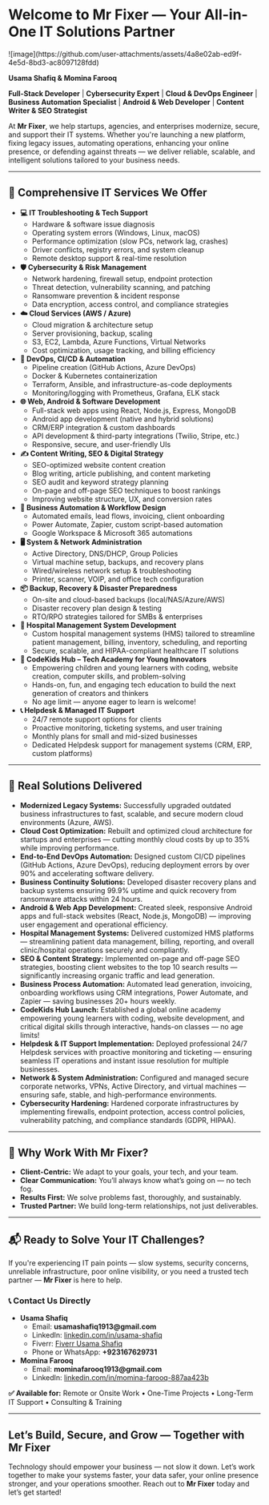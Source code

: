 <h1> Welcome to Mr Fixer — Your All-in-One IT Solutions Partner</h1>
![image](https://github.com/user-attachments/assets/4a8e02ab-ed9f-4e5d-8bd3-ac8097128fdd)

<p><strong>Usama Shafiq & Momina Farooq</strong></p>
<p>
  <strong>Full-Stack Developer</strong> |
  <strong>Cybersecurity Expert</strong> |
  <strong>Cloud & DevOps Engineer</strong> |
  <strong>Business Automation Specialist</strong> |
  <strong>Android & Web Developer</strong> |
  <strong>Content Writer & SEO Strategist</strong>
</p>

<p>At <strong>Mr Fixer</strong>, we help startups, agencies, and enterprises modernize, secure, and support their IT systems. Whether you're launching a new platform, fixing legacy issues, automating operations, enhancing your online presence, or defending against threats — we deliver reliable, scalable, and intelligent solutions tailored to your business needs.</p>

<hr>

<h2>🔧 Comprehensive IT Services We Offer</h2>

<ul>
  <li><strong>💻 IT Troubleshooting & Tech Support</strong>
    <ul>
      <li>Hardware & software issue diagnosis</li>
      <li>Operating system errors (Windows, Linux, macOS)</li>
      <li>Performance optimization (slow PCs, network lag, crashes)</li>
      <li>Driver conflicts, registry errors, and system cleanup</li>
      <li>Remote desktop support & real-time resolution</li>
    </ul>
  </li>

  <li><strong>🛡️ Cybersecurity & Risk Management</strong>
    <ul>
      <li>Network hardening, firewall setup, endpoint protection</li>
      <li>Threat detection, vulnerability scanning, and patching</li>
      <li>Ransomware prevention & incident response</li>
      <li>Data encryption, access control, and compliance strategies</li>
    </ul>
  </li>

  <li><strong>☁️ Cloud Services (AWS / Azure)</strong>
    <ul>
      <li>Cloud migration & architecture setup</li>
      <li>Server provisioning, backup, scaling</li>
      <li>S3, EC2, Lambda, Azure Functions, Virtual Networks</li>
      <li>Cost optimization, usage tracking, and billing efficiency</li>
    </ul>
  </li>

  <li><strong>🚀 DevOps, CI/CD & Automation</strong>
    <ul>
      <li>Pipeline creation (GitHub Actions, Azure DevOps)</li>
      <li>Docker & Kubernetes containerization</li>
      <li>Terraform, Ansible, and infrastructure-as-code deployments</li>
      <li>Monitoring/logging with Prometheus, Grafana, ELK stack</li>
    </ul>
  </li>

  <li><strong>🌐 Web, Android & Software Development</strong>
    <ul>
      <li>Full-stack web apps using React, Node.js, Express, MongoDB</li>
      <li>Android app development (native and hybrid solutions)</li>
      <li>CRM/ERP integration & custom dashboards</li>
      <li>API development & third-party integrations (Twilio, Stripe, etc.)</li>
      <li>Responsive, secure, and user-friendly UIs</li>
    </ul>
  </li>

  <li><strong>✍️ Content Writing, SEO & Digital Strategy</strong>
    <ul>
      <li>SEO-optimized website content creation</li>
      <li>Blog writing, article publishing, and content marketing</li>
      <li>SEO audit and keyword strategy planning</li>
      <li>On-page and off-page SEO techniques to boost rankings</li>
      <li>Improving website structure, UX, and conversion rates</li>
    </ul>
  </li>

  <li><strong>🔄 Business Automation & Workflow Design</strong>
    <ul>
      <li>Automated emails, lead flows, invoicing, client onboarding</li>
      <li>Power Automate, Zapier, custom script-based automation</li>
      <li>Google Workspace & Microsoft 365 automations</li>
    </ul>
  </li>

  <li><strong>🖥️ System & Network Administration</strong>
    <ul>
      <li>Active Directory, DNS/DHCP, Group Policies</li>
      <li>Virtual machine setup, backups, and recovery plans</li>
      <li>Wired/wireless network setup & troubleshooting</li>
      <li>Printer, scanner, VOIP, and office tech configuration</li>
    </ul>
  </li>

  <li><strong>📦 Backup, Recovery & Disaster Preparedness</strong>
    <ul>
      <li>On-site and cloud-based backups (local/NAS/Azure/AWS)</li>
      <li>Disaster recovery plan design & testing</li>
      <li>RTO/RPO strategies tailored for SMBs & enterprises</li>
    </ul>
  </li>

  <li><strong>🏥 Hospital Management System Development</strong>
    <ul>
      <li>Custom hospital management systems (HMS) tailored to streamline patient management, billing, inventory, scheduling, and reporting</li>
      <li>Secure, scalable, and HIPAA-compliant healthcare IT solutions</li>
    </ul>
  </li>

  <li><strong>🧠 CodeKids Hub – Tech Academy for Young Innovators</strong>
    <ul>
      <li>Empowering children and young learners with coding, website creation, computer skills, and problem-solving</li>
      <li>Hands-on, fun, and engaging tech education to build the next generation of creators and thinkers</li>
      <li>No age limit — anyone eager to learn is welcome!</li>
    </ul>
  </li>

  <li><strong>📞 Helpdesk & Managed IT Support</strong>
    <ul>
      <li>24/7 remote support options for clients</li>
      <li>Proactive monitoring, ticketing systems, and user training</li>
      <li>Monthly plans for small and mid-sized businesses</li>
      <li>Dedicated Helpdesk support for management systems (CRM, ERP, custom platforms)</li>
    </ul>
  </li>
</ul>

<hr>

<h2>💼 Real Solutions Delivered</h2>

<ul> <li><strong>Modernized Legacy Systems:</strong> Successfully upgraded outdated business infrastructures to fast, scalable, and secure modern cloud environments (Azure, AWS).</li> <li><strong>Cloud Cost Optimization:</strong> Rebuilt and optimized cloud architecture for startups and enterprises — cutting monthly cloud costs by up to 35% while improving performance.</li> <li><strong>End-to-End DevOps Automation:</strong> Designed custom CI/CD pipelines (GitHub Actions, Azure DevOps), reducing deployment errors by over 90% and accelerating software delivery.</li> <li><strong>Business Continuity Solutions:</strong> Developed disaster recovery plans and backup systems ensuring 99.9% uptime and quick recovery from ransomware attacks within 24 hours.</li> <li><strong>Android & Web App Development:</strong> Created sleek, responsive Android apps and full-stack websites (React, Node.js, MongoDB) — improving user engagement and operational efficiency.</li> <li><strong>Hospital Management Systems:</strong> Delivered customized HMS platforms — streamlining patient data management, billing, reporting, and overall clinic/hospital operations securely and compliantly.</li> <li><strong>SEO & Content Strategy:</strong> Implemented on-page and off-page SEO strategies, boosting client websites to the top 10 search results — significantly increasing organic traffic and lead generation.</li> <li><strong>Business Process Automation:</strong> Automated lead generation, invoicing, onboarding workflows using CRM integrations, Power Automate, and Zapier — saving businesses 20+ hours weekly.</li> <li><strong>CodeKids Hub Launch:</strong> Established a global online academy empowering young learners with coding, website development, and critical digital skills through interactive, hands-on classes — no age limits!</li> <li><strong>Helpdesk & IT Support Implementation:</strong> Deployed professional 24/7 Helpdesk services with proactive monitoring and ticketing — ensuring seamless IT operations and instant issue resolution for multiple businesses.</li> <li><strong>Network & System Administration:</strong> Configured and managed secure corporate networks, VPNs, Active Directory, and virtual machines — ensuring safe, stable, and high-performance environments.</li> <li><strong>Cybersecurity Hardening:</strong> Hardened corporate infrastructures by implementing firewalls, endpoint protection, access control policies, vulnerability patching, and compliance standards (GDPR, HIPAA).</li> </ul>

<hr>

<h2>🌟 Why Work With Mr Fixer?</h2>

<ul>
  <li><strong>Client-Centric:</strong> We adapt to your goals, your tech, and your team.</li>
  <li><strong>Clear Communication:</strong> You’ll always know what’s going on — no tech fog.</li>
  <li><strong>Results First:</strong> We solve problems fast, thoroughly, and sustainably.</li>
  <li><strong>Trusted Partner:</strong> We build long-term relationships, not just deliverables.</li>
</ul>

<hr>

<h2>📬 Ready to Solve Your IT Challenges?</h2>

<p>If you're experiencing IT pain points — slow systems, security concerns, unreliable infrastructure, poor online visibility, or you need a trusted tech partner — <strong>Mr Fixer</strong> is here to help.</p>

<h3>📞 Contact Us Directly</h3>

<ul>
  <li><strong>Usama Shafiq</strong>
    <ul>
      <li>Email: <strong>usamashafiq1913@gmail.com</strong></li>
      <li>LinkedIn: <a href="https://linkedin.com/in/usama-shafiq">linkedin.com/in/usama-shafiq</a></li>
      <li>Fiverr: <a href="https://www.fiverr.com/s/akE9j8W">Fiverr Usama Shafiq</a></li>
      <li>Phone or WhatsApp: <strong>+923167629731</strong></li>
    </ul>
  </li>

  <li><strong>Momina Farooq</strong>
    <ul>
      <li>Email: <strong>mominafarooq1913@gmail.com</strong></li>
      <li>LinkedIn: <a href="https://www.linkedin.com/in/momina-farooq-887aa423b">linkedin.com/in/momina-farooq-887aa423b</a></li>
    </ul>
  </li>
</ul>

<p><strong>✅ Available for:</strong> Remote or Onsite Work • One-Time Projects • Long-Term IT Support • Consulting & Training</p>

<hr>

<h2>Let’s Build, Secure, and Grow — Together with Mr Fixer</h2>

<p>Technology should empower your business — not slow it down. Let’s work together to make your systems faster, your data safer, your online presence stronger, and your operations smoother. Reach out to <strong>Mr Fixer</strong> today and let’s get started!</p>
